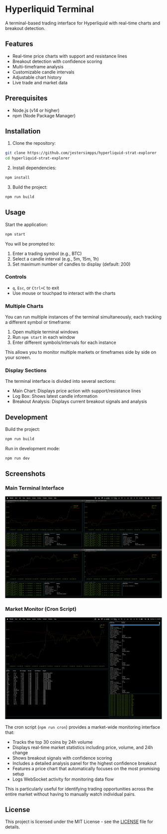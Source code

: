 # Hyperliquid Terminal

A terminal-based trading interface for Hyperliquid with real-time charts and breakout detection.

## Features

- Real-time price charts with support and resistance lines
- Breakout detection with confidence scoring
- Multi-timeframe analysis
- Customizable candle intervals
- Adjustable chart history
- Live trade and market data

## Prerequisites

- Node.js (v14 or higher)
- npm (Node Package Manager)

## Installation

1. Clone the repository:
```bash
git clone https://github.com/jestersimpps/hyperliquid-strat-explorer
cd hyperliquid-strat-explorer
```

2. Install dependencies:
```bash
npm install
```

3. Build the project:
```bash
npm run build
```

## Usage

Start the application:
```bash
npm start
```

You will be prompted to:
1. Enter a trading symbol (e.g., BTC)
2. Select a candle interval (e.g., 5m, 15m, 1h)
3. Set maximum number of candles to display (default: 200)

### Controls

- `q`, `Esc`, or `Ctrl+C` to exit
- Use mouse or touchpad to interact with the charts

### Multiple Charts

You can run multiple instances of the terminal simultaneously, each tracking a different symbol or timeframe:

1. Open multiple terminal windows
2. Run `npm start` in each window
3. Enter different symbols/intervals for each instance

This allows you to monitor multiple markets or timeframes side by side on your screen.

### Display Sections

The terminal interface is divided into several sections:
- Main Chart: Displays price action with support/resistance lines
- Log Box: Shows latest candle information
- Breakout Analysis: Displays current breakout signals and analysis

## Development

Build the project:
```bash
npm run build
```

Run in development mode:
```bash
npm run dev
```

## Screenshots

### Main Terminal Interface
![Hyperliquid Terminal Interface](screenshot.png)

### Market Monitor (Cron Script)
![Market Monitor Interface](cron.png)

The cron script (`npm run cron`) provides a market-wide monitoring interface that:
- Tracks the top 30 coins by 24h volume
- Displays real-time market statistics including price, volume, and 24h change
- Shows breakout signals with confidence scoring
- Includes a detailed analysis panel for the highest confidence breakout
- Features a price chart that automatically focuses on the most promising setup
- Logs WebSocket activity for monitoring data flow

This is particularly useful for identifying trading opportunities across the entire market without having to manually watch individual pairs.

## License

This project is licensed under the MIT License - see the [LICENSE](LICENSE) file for details.
